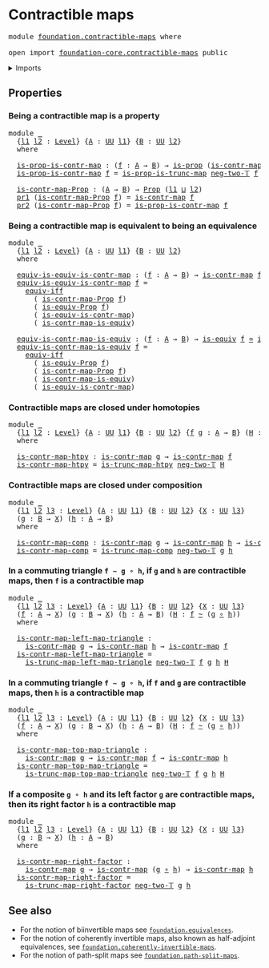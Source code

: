 # Contractible maps

<pre class="Agda"><a id="30" class="Keyword">module</a> <a id="37" href="foundation.contractible-maps.html" class="Module">foundation.contractible-maps</a> <a id="66" class="Keyword">where</a>

<a id="73" class="Keyword">open</a> <a id="78" class="Keyword">import</a> <a id="85" href="foundation-core.contractible-maps.html" class="Module">foundation-core.contractible-maps</a> <a id="119" class="Keyword">public</a>
</pre>
<details><summary>Imports</summary>

<pre class="Agda"><a id="176" class="Keyword">open</a> <a id="181" class="Keyword">import</a> <a id="188" href="foundation.dependent-pair-types.html" class="Module">foundation.dependent-pair-types</a>
<a id="220" class="Keyword">open</a> <a id="225" class="Keyword">import</a> <a id="232" href="foundation.equivalences.html" class="Module">foundation.equivalences</a>
<a id="256" class="Keyword">open</a> <a id="261" class="Keyword">import</a> <a id="268" href="foundation.logical-equivalences.html" class="Module">foundation.logical-equivalences</a>
<a id="300" class="Keyword">open</a> <a id="305" class="Keyword">import</a> <a id="312" href="foundation.truncated-maps.html" class="Module">foundation.truncated-maps</a>
<a id="338" class="Keyword">open</a> <a id="343" class="Keyword">import</a> <a id="350" href="foundation.universe-levels.html" class="Module">foundation.universe-levels</a>

<a id="378" class="Keyword">open</a> <a id="383" class="Keyword">import</a> <a id="390" href="foundation-core.function-types.html" class="Module">foundation-core.function-types</a>
<a id="421" class="Keyword">open</a> <a id="426" class="Keyword">import</a> <a id="433" href="foundation-core.homotopies.html" class="Module">foundation-core.homotopies</a>
<a id="460" class="Keyword">open</a> <a id="465" class="Keyword">import</a> <a id="472" href="foundation-core.propositions.html" class="Module">foundation-core.propositions</a>
<a id="501" class="Keyword">open</a> <a id="506" class="Keyword">import</a> <a id="513" href="foundation-core.truncation-levels.html" class="Module">foundation-core.truncation-levels</a>
</pre>
</details>

## Properties

### Being a contractible map is a property

<pre class="Agda"><a id="631" class="Keyword">module</a> <a id="638" href="foundation.contractible-maps.html#638" class="Module">_</a>
  <a id="642" class="Symbol">{</a><a id="643" href="foundation.contractible-maps.html#643" class="Bound">l1</a> <a id="646" href="foundation.contractible-maps.html#646" class="Bound">l2</a> <a id="649" class="Symbol">:</a> <a id="651" href="Agda.Primitive.html#742" class="Postulate">Level</a><a id="656" class="Symbol">}</a> <a id="658" class="Symbol">{</a><a id="659" href="foundation.contractible-maps.html#659" class="Bound">A</a> <a id="661" class="Symbol">:</a> <a id="663" href="Agda.Primitive.html#388" class="Primitive">UU</a> <a id="666" href="foundation.contractible-maps.html#643" class="Bound">l1</a><a id="668" class="Symbol">}</a> <a id="670" class="Symbol">{</a><a id="671" href="foundation.contractible-maps.html#671" class="Bound">B</a> <a id="673" class="Symbol">:</a> <a id="675" href="Agda.Primitive.html#388" class="Primitive">UU</a> <a id="678" href="foundation.contractible-maps.html#646" class="Bound">l2</a><a id="680" class="Symbol">}</a>
  <a id="684" class="Keyword">where</a>

  <a id="693" href="foundation.contractible-maps.html#693" class="Function">is-prop-is-contr-map</a> <a id="714" class="Symbol">:</a> <a id="716" class="Symbol">(</a><a id="717" href="foundation.contractible-maps.html#717" class="Bound">f</a> <a id="719" class="Symbol">:</a> <a id="721" href="foundation.contractible-maps.html#659" class="Bound">A</a> <a id="723" class="Symbol">→</a> <a id="725" href="foundation.contractible-maps.html#671" class="Bound">B</a><a id="726" class="Symbol">)</a> <a id="728" class="Symbol">→</a> <a id="730" href="foundation-core.propositions.html#1029" class="Function">is-prop</a> <a id="738" class="Symbol">(</a><a id="739" href="foundation-core.contractible-maps.html#1162" class="Function">is-contr-map</a> <a id="752" href="foundation.contractible-maps.html#717" class="Bound">f</a><a id="753" class="Symbol">)</a>
  <a id="757" href="foundation.contractible-maps.html#693" class="Function">is-prop-is-contr-map</a> <a id="778" href="foundation.contractible-maps.html#778" class="Bound">f</a> <a id="780" class="Symbol">=</a> <a id="782" href="foundation.truncated-maps.html#708" class="Function">is-prop-is-trunc-map</a> <a id="803" href="foundation-core.truncation-levels.html#542" class="InductiveConstructor">neg-two-𝕋</a> <a id="813" href="foundation.contractible-maps.html#778" class="Bound">f</a>

  <a id="818" href="foundation.contractible-maps.html#818" class="Function">is-contr-map-Prop</a> <a id="836" class="Symbol">:</a> <a id="838" class="Symbol">(</a><a id="839" href="foundation.contractible-maps.html#659" class="Bound">A</a> <a id="841" class="Symbol">→</a> <a id="843" href="foundation.contractible-maps.html#671" class="Bound">B</a><a id="844" class="Symbol">)</a> <a id="846" class="Symbol">→</a> <a id="848" href="foundation-core.propositions.html#1153" class="Function">Prop</a> <a id="853" class="Symbol">(</a><a id="854" href="foundation.contractible-maps.html#643" class="Bound">l1</a> <a id="857" href="Agda.Primitive.html#961" class="Primitive Operator">⊔</a> <a id="859" href="foundation.contractible-maps.html#646" class="Bound">l2</a><a id="861" class="Symbol">)</a>
  <a id="865" href="foundation.dependent-pair-types.html#681" class="Field">pr1</a> <a id="869" class="Symbol">(</a><a id="870" href="foundation.contractible-maps.html#818" class="Function">is-contr-map-Prop</a> <a id="888" href="foundation.contractible-maps.html#888" class="Bound">f</a><a id="889" class="Symbol">)</a> <a id="891" class="Symbol">=</a> <a id="893" href="foundation-core.contractible-maps.html#1162" class="Function">is-contr-map</a> <a id="906" href="foundation.contractible-maps.html#888" class="Bound">f</a>
  <a id="910" href="foundation.dependent-pair-types.html#693" class="Field">pr2</a> <a id="914" class="Symbol">(</a><a id="915" href="foundation.contractible-maps.html#818" class="Function">is-contr-map-Prop</a> <a id="933" href="foundation.contractible-maps.html#933" class="Bound">f</a><a id="934" class="Symbol">)</a> <a id="936" class="Symbol">=</a> <a id="938" href="foundation.contractible-maps.html#693" class="Function">is-prop-is-contr-map</a> <a id="959" href="foundation.contractible-maps.html#933" class="Bound">f</a>
</pre>
### Being a contractible map is equivalent to being an equivalence

<pre class="Agda"><a id="1042" class="Keyword">module</a> <a id="1049" href="foundation.contractible-maps.html#1049" class="Module">_</a>
  <a id="1053" class="Symbol">{</a><a id="1054" href="foundation.contractible-maps.html#1054" class="Bound">l1</a> <a id="1057" href="foundation.contractible-maps.html#1057" class="Bound">l2</a> <a id="1060" class="Symbol">:</a> <a id="1062" href="Agda.Primitive.html#742" class="Postulate">Level</a><a id="1067" class="Symbol">}</a> <a id="1069" class="Symbol">{</a><a id="1070" href="foundation.contractible-maps.html#1070" class="Bound">A</a> <a id="1072" class="Symbol">:</a> <a id="1074" href="Agda.Primitive.html#388" class="Primitive">UU</a> <a id="1077" href="foundation.contractible-maps.html#1054" class="Bound">l1</a><a id="1079" class="Symbol">}</a> <a id="1081" class="Symbol">{</a><a id="1082" href="foundation.contractible-maps.html#1082" class="Bound">B</a> <a id="1084" class="Symbol">:</a> <a id="1086" href="Agda.Primitive.html#388" class="Primitive">UU</a> <a id="1089" href="foundation.contractible-maps.html#1057" class="Bound">l2</a><a id="1091" class="Symbol">}</a>
  <a id="1095" class="Keyword">where</a>

  <a id="1104" href="foundation.contractible-maps.html#1104" class="Function">equiv-is-equiv-is-contr-map</a> <a id="1132" class="Symbol">:</a> <a id="1134" class="Symbol">(</a><a id="1135" href="foundation.contractible-maps.html#1135" class="Bound">f</a> <a id="1137" class="Symbol">:</a> <a id="1139" href="foundation.contractible-maps.html#1070" class="Bound">A</a> <a id="1141" class="Symbol">→</a> <a id="1143" href="foundation.contractible-maps.html#1082" class="Bound">B</a><a id="1144" class="Symbol">)</a> <a id="1146" class="Symbol">→</a> <a id="1148" href="foundation-core.contractible-maps.html#1162" class="Function">is-contr-map</a> <a id="1161" href="foundation.contractible-maps.html#1135" class="Bound">f</a> <a id="1163" href="foundation-core.equivalences.html#2554" class="Function Operator">≃</a> <a id="1165" href="foundation-core.equivalences.html#1532" class="Function">is-equiv</a> <a id="1174" href="foundation.contractible-maps.html#1135" class="Bound">f</a>
  <a id="1178" href="foundation.contractible-maps.html#1104" class="Function">equiv-is-equiv-is-contr-map</a> <a id="1206" href="foundation.contractible-maps.html#1206" class="Bound">f</a> <a id="1208" class="Symbol">=</a>
    <a id="1214" href="foundation.logical-equivalences.html#5452" class="Function">equiv-iff</a>
      <a id="1230" class="Symbol">(</a> <a id="1232" href="foundation.contractible-maps.html#818" class="Function">is-contr-map-Prop</a> <a id="1250" href="foundation.contractible-maps.html#1206" class="Bound">f</a><a id="1251" class="Symbol">)</a>
      <a id="1259" class="Symbol">(</a> <a id="1261" href="foundation.equivalences.html#5031" class="Function">is-equiv-Prop</a> <a id="1275" href="foundation.contractible-maps.html#1206" class="Bound">f</a><a id="1276" class="Symbol">)</a>
      <a id="1284" class="Symbol">(</a> <a id="1286" href="foundation-core.contractible-maps.html#2276" class="Function">is-equiv-is-contr-map</a><a id="1307" class="Symbol">)</a>
      <a id="1315" class="Symbol">(</a> <a id="1317" href="foundation-core.contractible-maps.html#3782" class="Function">is-contr-map-is-equiv</a><a id="1338" class="Symbol">)</a>

  <a id="1343" href="foundation.contractible-maps.html#1343" class="Function">equiv-is-contr-map-is-equiv</a> <a id="1371" class="Symbol">:</a> <a id="1373" class="Symbol">(</a><a id="1374" href="foundation.contractible-maps.html#1374" class="Bound">f</a> <a id="1376" class="Symbol">:</a> <a id="1378" href="foundation.contractible-maps.html#1070" class="Bound">A</a> <a id="1380" class="Symbol">→</a> <a id="1382" href="foundation.contractible-maps.html#1082" class="Bound">B</a><a id="1383" class="Symbol">)</a> <a id="1385" class="Symbol">→</a> <a id="1387" href="foundation-core.equivalences.html#1532" class="Function">is-equiv</a> <a id="1396" href="foundation.contractible-maps.html#1374" class="Bound">f</a> <a id="1398" href="foundation-core.equivalences.html#2554" class="Function Operator">≃</a> <a id="1400" href="foundation-core.contractible-maps.html#1162" class="Function">is-contr-map</a> <a id="1413" href="foundation.contractible-maps.html#1374" class="Bound">f</a>
  <a id="1417" href="foundation.contractible-maps.html#1343" class="Function">equiv-is-contr-map-is-equiv</a> <a id="1445" href="foundation.contractible-maps.html#1445" class="Bound">f</a> <a id="1447" class="Symbol">=</a>
    <a id="1453" href="foundation.logical-equivalences.html#5452" class="Function">equiv-iff</a>
      <a id="1469" class="Symbol">(</a> <a id="1471" href="foundation.equivalences.html#5031" class="Function">is-equiv-Prop</a> <a id="1485" href="foundation.contractible-maps.html#1445" class="Bound">f</a><a id="1486" class="Symbol">)</a>
      <a id="1494" class="Symbol">(</a> <a id="1496" href="foundation.contractible-maps.html#818" class="Function">is-contr-map-Prop</a> <a id="1514" href="foundation.contractible-maps.html#1445" class="Bound">f</a><a id="1515" class="Symbol">)</a>
      <a id="1523" class="Symbol">(</a> <a id="1525" href="foundation-core.contractible-maps.html#3782" class="Function">is-contr-map-is-equiv</a><a id="1546" class="Symbol">)</a>
      <a id="1554" class="Symbol">(</a> <a id="1556" href="foundation-core.contractible-maps.html#2276" class="Function">is-equiv-is-contr-map</a><a id="1577" class="Symbol">)</a>
</pre>
### Contractible maps are closed under homotopies

<pre class="Agda"><a id="1643" class="Keyword">module</a> <a id="1650" href="foundation.contractible-maps.html#1650" class="Module">_</a>
  <a id="1654" class="Symbol">{</a><a id="1655" href="foundation.contractible-maps.html#1655" class="Bound">l1</a> <a id="1658" href="foundation.contractible-maps.html#1658" class="Bound">l2</a> <a id="1661" class="Symbol">:</a> <a id="1663" href="Agda.Primitive.html#742" class="Postulate">Level</a><a id="1668" class="Symbol">}</a> <a id="1670" class="Symbol">{</a><a id="1671" href="foundation.contractible-maps.html#1671" class="Bound">A</a> <a id="1673" class="Symbol">:</a> <a id="1675" href="Agda.Primitive.html#388" class="Primitive">UU</a> <a id="1678" href="foundation.contractible-maps.html#1655" class="Bound">l1</a><a id="1680" class="Symbol">}</a> <a id="1682" class="Symbol">{</a><a id="1683" href="foundation.contractible-maps.html#1683" class="Bound">B</a> <a id="1685" class="Symbol">:</a> <a id="1687" href="Agda.Primitive.html#388" class="Primitive">UU</a> <a id="1690" href="foundation.contractible-maps.html#1658" class="Bound">l2</a><a id="1692" class="Symbol">}</a> <a id="1694" class="Symbol">{</a><a id="1695" href="foundation.contractible-maps.html#1695" class="Bound">f</a> <a id="1697" href="foundation.contractible-maps.html#1697" class="Bound">g</a> <a id="1699" class="Symbol">:</a> <a id="1701" href="foundation.contractible-maps.html#1671" class="Bound">A</a> <a id="1703" class="Symbol">→</a> <a id="1705" href="foundation.contractible-maps.html#1683" class="Bound">B</a><a id="1706" class="Symbol">}</a> <a id="1708" class="Symbol">(</a><a id="1709" href="foundation.contractible-maps.html#1709" class="Bound">H</a> <a id="1711" class="Symbol">:</a> <a id="1713" href="foundation.contractible-maps.html#1695" class="Bound">f</a> <a id="1715" href="foundation-core.homotopies.html#2535" class="Function Operator">~</a> <a id="1717" href="foundation.contractible-maps.html#1697" class="Bound">g</a><a id="1718" class="Symbol">)</a>
  <a id="1722" class="Keyword">where</a>

  <a id="1731" href="foundation.contractible-maps.html#1731" class="Function">is-contr-map-htpy</a> <a id="1749" class="Symbol">:</a> <a id="1751" href="foundation-core.contractible-maps.html#1162" class="Function">is-contr-map</a> <a id="1764" href="foundation.contractible-maps.html#1697" class="Bound">g</a> <a id="1766" class="Symbol">→</a> <a id="1768" href="foundation-core.contractible-maps.html#1162" class="Function">is-contr-map</a> <a id="1781" href="foundation.contractible-maps.html#1695" class="Bound">f</a>
  <a id="1785" href="foundation.contractible-maps.html#1731" class="Function">is-contr-map-htpy</a> <a id="1803" class="Symbol">=</a> <a id="1805" href="foundation-core.truncated-maps.html#5952" class="Function">is-trunc-map-htpy</a> <a id="1823" href="foundation-core.truncation-levels.html#542" class="InductiveConstructor">neg-two-𝕋</a> <a id="1833" href="foundation.contractible-maps.html#1709" class="Bound">H</a>
</pre>
### Contractible maps are closed under composition

<pre class="Agda"><a id="1900" class="Keyword">module</a> <a id="1907" href="foundation.contractible-maps.html#1907" class="Module">_</a>
  <a id="1911" class="Symbol">{</a><a id="1912" href="foundation.contractible-maps.html#1912" class="Bound">l1</a> <a id="1915" href="foundation.contractible-maps.html#1915" class="Bound">l2</a> <a id="1918" href="foundation.contractible-maps.html#1918" class="Bound">l3</a> <a id="1921" class="Symbol">:</a> <a id="1923" href="Agda.Primitive.html#742" class="Postulate">Level</a><a id="1928" class="Symbol">}</a> <a id="1930" class="Symbol">{</a><a id="1931" href="foundation.contractible-maps.html#1931" class="Bound">A</a> <a id="1933" class="Symbol">:</a> <a id="1935" href="Agda.Primitive.html#388" class="Primitive">UU</a> <a id="1938" href="foundation.contractible-maps.html#1912" class="Bound">l1</a><a id="1940" class="Symbol">}</a> <a id="1942" class="Symbol">{</a><a id="1943" href="foundation.contractible-maps.html#1943" class="Bound">B</a> <a id="1945" class="Symbol">:</a> <a id="1947" href="Agda.Primitive.html#388" class="Primitive">UU</a> <a id="1950" href="foundation.contractible-maps.html#1915" class="Bound">l2</a><a id="1952" class="Symbol">}</a> <a id="1954" class="Symbol">{</a><a id="1955" href="foundation.contractible-maps.html#1955" class="Bound">X</a> <a id="1957" class="Symbol">:</a> <a id="1959" href="Agda.Primitive.html#388" class="Primitive">UU</a> <a id="1962" href="foundation.contractible-maps.html#1918" class="Bound">l3</a><a id="1964" class="Symbol">}</a>
  <a id="1968" class="Symbol">(</a><a id="1969" href="foundation.contractible-maps.html#1969" class="Bound">g</a> <a id="1971" class="Symbol">:</a> <a id="1973" href="foundation.contractible-maps.html#1943" class="Bound">B</a> <a id="1975" class="Symbol">→</a> <a id="1977" href="foundation.contractible-maps.html#1955" class="Bound">X</a><a id="1978" class="Symbol">)</a> <a id="1980" class="Symbol">(</a><a id="1981" href="foundation.contractible-maps.html#1981" class="Bound">h</a> <a id="1983" class="Symbol">:</a> <a id="1985" href="foundation.contractible-maps.html#1931" class="Bound">A</a> <a id="1987" class="Symbol">→</a> <a id="1989" href="foundation.contractible-maps.html#1943" class="Bound">B</a><a id="1990" class="Symbol">)</a>
  <a id="1994" class="Keyword">where</a>

  <a id="2003" href="foundation.contractible-maps.html#2003" class="Function">is-contr-map-comp</a> <a id="2021" class="Symbol">:</a> <a id="2023" href="foundation-core.contractible-maps.html#1162" class="Function">is-contr-map</a> <a id="2036" href="foundation.contractible-maps.html#1969" class="Bound">g</a> <a id="2038" class="Symbol">→</a> <a id="2040" href="foundation-core.contractible-maps.html#1162" class="Function">is-contr-map</a> <a id="2053" href="foundation.contractible-maps.html#1981" class="Bound">h</a> <a id="2055" class="Symbol">→</a> <a id="2057" href="foundation-core.contractible-maps.html#1162" class="Function">is-contr-map</a> <a id="2070" class="Symbol">(</a><a id="2071" href="foundation.contractible-maps.html#1969" class="Bound">g</a> <a id="2073" href="foundation-core.function-types.html#455" class="Function Operator">∘</a> <a id="2075" href="foundation.contractible-maps.html#1981" class="Bound">h</a><a id="2076" class="Symbol">)</a>
  <a id="2080" href="foundation.contractible-maps.html#2003" class="Function">is-contr-map-comp</a> <a id="2098" class="Symbol">=</a> <a id="2100" href="foundation-core.truncated-maps.html#6395" class="Function">is-trunc-map-comp</a> <a id="2118" href="foundation-core.truncation-levels.html#542" class="InductiveConstructor">neg-two-𝕋</a> <a id="2128" href="foundation.contractible-maps.html#1969" class="Bound">g</a> <a id="2130" href="foundation.contractible-maps.html#1981" class="Bound">h</a>
</pre>
### In a commuting triangle `f ~ g ∘ h`, if `g` and `h` are contractible maps, then `f` is a contractible map

<pre class="Agda"><a id="2256" class="Keyword">module</a> <a id="2263" href="foundation.contractible-maps.html#2263" class="Module">_</a>
  <a id="2267" class="Symbol">{</a><a id="2268" href="foundation.contractible-maps.html#2268" class="Bound">l1</a> <a id="2271" href="foundation.contractible-maps.html#2271" class="Bound">l2</a> <a id="2274" href="foundation.contractible-maps.html#2274" class="Bound">l3</a> <a id="2277" class="Symbol">:</a> <a id="2279" href="Agda.Primitive.html#742" class="Postulate">Level</a><a id="2284" class="Symbol">}</a> <a id="2286" class="Symbol">{</a><a id="2287" href="foundation.contractible-maps.html#2287" class="Bound">A</a> <a id="2289" class="Symbol">:</a> <a id="2291" href="Agda.Primitive.html#388" class="Primitive">UU</a> <a id="2294" href="foundation.contractible-maps.html#2268" class="Bound">l1</a><a id="2296" class="Symbol">}</a> <a id="2298" class="Symbol">{</a><a id="2299" href="foundation.contractible-maps.html#2299" class="Bound">B</a> <a id="2301" class="Symbol">:</a> <a id="2303" href="Agda.Primitive.html#388" class="Primitive">UU</a> <a id="2306" href="foundation.contractible-maps.html#2271" class="Bound">l2</a><a id="2308" class="Symbol">}</a> <a id="2310" class="Symbol">{</a><a id="2311" href="foundation.contractible-maps.html#2311" class="Bound">X</a> <a id="2313" class="Symbol">:</a> <a id="2315" href="Agda.Primitive.html#388" class="Primitive">UU</a> <a id="2318" href="foundation.contractible-maps.html#2274" class="Bound">l3</a><a id="2320" class="Symbol">}</a>
  <a id="2324" class="Symbol">(</a><a id="2325" href="foundation.contractible-maps.html#2325" class="Bound">f</a> <a id="2327" class="Symbol">:</a> <a id="2329" href="foundation.contractible-maps.html#2287" class="Bound">A</a> <a id="2331" class="Symbol">→</a> <a id="2333" href="foundation.contractible-maps.html#2311" class="Bound">X</a><a id="2334" class="Symbol">)</a> <a id="2336" class="Symbol">(</a><a id="2337" href="foundation.contractible-maps.html#2337" class="Bound">g</a> <a id="2339" class="Symbol">:</a> <a id="2341" href="foundation.contractible-maps.html#2299" class="Bound">B</a> <a id="2343" class="Symbol">→</a> <a id="2345" href="foundation.contractible-maps.html#2311" class="Bound">X</a><a id="2346" class="Symbol">)</a> <a id="2348" class="Symbol">(</a><a id="2349" href="foundation.contractible-maps.html#2349" class="Bound">h</a> <a id="2351" class="Symbol">:</a> <a id="2353" href="foundation.contractible-maps.html#2287" class="Bound">A</a> <a id="2355" class="Symbol">→</a> <a id="2357" href="foundation.contractible-maps.html#2299" class="Bound">B</a><a id="2358" class="Symbol">)</a> <a id="2360" class="Symbol">(</a><a id="2361" href="foundation.contractible-maps.html#2361" class="Bound">H</a> <a id="2363" class="Symbol">:</a> <a id="2365" href="foundation.contractible-maps.html#2325" class="Bound">f</a> <a id="2367" href="foundation-core.homotopies.html#2535" class="Function Operator">~</a> <a id="2369" class="Symbol">(</a><a id="2370" href="foundation.contractible-maps.html#2337" class="Bound">g</a> <a id="2372" href="foundation-core.function-types.html#455" class="Function Operator">∘</a> <a id="2374" href="foundation.contractible-maps.html#2349" class="Bound">h</a><a id="2375" class="Symbol">))</a>
  <a id="2380" class="Keyword">where</a>

  <a id="2389" href="foundation.contractible-maps.html#2389" class="Function">is-contr-map-left-map-triangle</a> <a id="2420" class="Symbol">:</a>
    <a id="2426" href="foundation-core.contractible-maps.html#1162" class="Function">is-contr-map</a> <a id="2439" href="foundation.contractible-maps.html#2337" class="Bound">g</a> <a id="2441" class="Symbol">→</a> <a id="2443" href="foundation-core.contractible-maps.html#1162" class="Function">is-contr-map</a> <a id="2456" href="foundation.contractible-maps.html#2349" class="Bound">h</a> <a id="2458" class="Symbol">→</a> <a id="2460" href="foundation-core.contractible-maps.html#1162" class="Function">is-contr-map</a> <a id="2473" href="foundation.contractible-maps.html#2325" class="Bound">f</a>
  <a id="2477" href="foundation.contractible-maps.html#2389" class="Function">is-contr-map-left-map-triangle</a> <a id="2508" class="Symbol">=</a>
    <a id="2514" href="foundation-core.truncated-maps.html#7281" class="Function">is-trunc-map-left-map-triangle</a> <a id="2545" href="foundation-core.truncation-levels.html#542" class="InductiveConstructor">neg-two-𝕋</a> <a id="2555" href="foundation.contractible-maps.html#2325" class="Bound">f</a> <a id="2557" href="foundation.contractible-maps.html#2337" class="Bound">g</a> <a id="2559" href="foundation.contractible-maps.html#2349" class="Bound">h</a> <a id="2561" href="foundation.contractible-maps.html#2361" class="Bound">H</a>
</pre>
### In a commuting triangle `f ~ g ∘ h`, if `f` and `g` are contractible maps, then `h` is a contractible map

<pre class="Agda"><a id="2687" class="Keyword">module</a> <a id="2694" href="foundation.contractible-maps.html#2694" class="Module">_</a>
  <a id="2698" class="Symbol">{</a><a id="2699" href="foundation.contractible-maps.html#2699" class="Bound">l1</a> <a id="2702" href="foundation.contractible-maps.html#2702" class="Bound">l2</a> <a id="2705" href="foundation.contractible-maps.html#2705" class="Bound">l3</a> <a id="2708" class="Symbol">:</a> <a id="2710" href="Agda.Primitive.html#742" class="Postulate">Level</a><a id="2715" class="Symbol">}</a> <a id="2717" class="Symbol">{</a><a id="2718" href="foundation.contractible-maps.html#2718" class="Bound">A</a> <a id="2720" class="Symbol">:</a> <a id="2722" href="Agda.Primitive.html#388" class="Primitive">UU</a> <a id="2725" href="foundation.contractible-maps.html#2699" class="Bound">l1</a><a id="2727" class="Symbol">}</a> <a id="2729" class="Symbol">{</a><a id="2730" href="foundation.contractible-maps.html#2730" class="Bound">B</a> <a id="2732" class="Symbol">:</a> <a id="2734" href="Agda.Primitive.html#388" class="Primitive">UU</a> <a id="2737" href="foundation.contractible-maps.html#2702" class="Bound">l2</a><a id="2739" class="Symbol">}</a> <a id="2741" class="Symbol">{</a><a id="2742" href="foundation.contractible-maps.html#2742" class="Bound">X</a> <a id="2744" class="Symbol">:</a> <a id="2746" href="Agda.Primitive.html#388" class="Primitive">UU</a> <a id="2749" href="foundation.contractible-maps.html#2705" class="Bound">l3</a><a id="2751" class="Symbol">}</a>
  <a id="2755" class="Symbol">(</a><a id="2756" href="foundation.contractible-maps.html#2756" class="Bound">f</a> <a id="2758" class="Symbol">:</a> <a id="2760" href="foundation.contractible-maps.html#2718" class="Bound">A</a> <a id="2762" class="Symbol">→</a> <a id="2764" href="foundation.contractible-maps.html#2742" class="Bound">X</a><a id="2765" class="Symbol">)</a> <a id="2767" class="Symbol">(</a><a id="2768" href="foundation.contractible-maps.html#2768" class="Bound">g</a> <a id="2770" class="Symbol">:</a> <a id="2772" href="foundation.contractible-maps.html#2730" class="Bound">B</a> <a id="2774" class="Symbol">→</a> <a id="2776" href="foundation.contractible-maps.html#2742" class="Bound">X</a><a id="2777" class="Symbol">)</a> <a id="2779" class="Symbol">(</a><a id="2780" href="foundation.contractible-maps.html#2780" class="Bound">h</a> <a id="2782" class="Symbol">:</a> <a id="2784" href="foundation.contractible-maps.html#2718" class="Bound">A</a> <a id="2786" class="Symbol">→</a> <a id="2788" href="foundation.contractible-maps.html#2730" class="Bound">B</a><a id="2789" class="Symbol">)</a> <a id="2791" class="Symbol">(</a><a id="2792" href="foundation.contractible-maps.html#2792" class="Bound">H</a> <a id="2794" class="Symbol">:</a> <a id="2796" href="foundation.contractible-maps.html#2756" class="Bound">f</a> <a id="2798" href="foundation-core.homotopies.html#2535" class="Function Operator">~</a> <a id="2800" class="Symbol">(</a><a id="2801" href="foundation.contractible-maps.html#2768" class="Bound">g</a> <a id="2803" href="foundation-core.function-types.html#455" class="Function Operator">∘</a> <a id="2805" href="foundation.contractible-maps.html#2780" class="Bound">h</a><a id="2806" class="Symbol">))</a>
  <a id="2811" class="Keyword">where</a>

  <a id="2820" href="foundation.contractible-maps.html#2820" class="Function">is-contr-map-top-map-triangle</a> <a id="2850" class="Symbol">:</a>
    <a id="2856" href="foundation-core.contractible-maps.html#1162" class="Function">is-contr-map</a> <a id="2869" href="foundation.contractible-maps.html#2768" class="Bound">g</a> <a id="2871" class="Symbol">→</a> <a id="2873" href="foundation-core.contractible-maps.html#1162" class="Function">is-contr-map</a> <a id="2886" href="foundation.contractible-maps.html#2756" class="Bound">f</a> <a id="2888" class="Symbol">→</a> <a id="2890" href="foundation-core.contractible-maps.html#1162" class="Function">is-contr-map</a> <a id="2903" href="foundation.contractible-maps.html#2780" class="Bound">h</a>
  <a id="2907" href="foundation.contractible-maps.html#2820" class="Function">is-contr-map-top-map-triangle</a> <a id="2937" class="Symbol">=</a>
    <a id="2943" href="foundation-core.truncated-maps.html#7777" class="Function">is-trunc-map-top-map-triangle</a> <a id="2973" href="foundation-core.truncation-levels.html#542" class="InductiveConstructor">neg-two-𝕋</a> <a id="2983" href="foundation.contractible-maps.html#2756" class="Bound">f</a> <a id="2985" href="foundation.contractible-maps.html#2768" class="Bound">g</a> <a id="2987" href="foundation.contractible-maps.html#2780" class="Bound">h</a> <a id="2989" href="foundation.contractible-maps.html#2792" class="Bound">H</a>
</pre>
### If a composite `g ∘ h` and its left factor `g` are contractible maps, then its right factor `h` is a contractible map

<pre class="Agda"><a id="3127" class="Keyword">module</a> <a id="3134" href="foundation.contractible-maps.html#3134" class="Module">_</a>
  <a id="3138" class="Symbol">{</a><a id="3139" href="foundation.contractible-maps.html#3139" class="Bound">l1</a> <a id="3142" href="foundation.contractible-maps.html#3142" class="Bound">l2</a> <a id="3145" href="foundation.contractible-maps.html#3145" class="Bound">l3</a> <a id="3148" class="Symbol">:</a> <a id="3150" href="Agda.Primitive.html#742" class="Postulate">Level</a><a id="3155" class="Symbol">}</a> <a id="3157" class="Symbol">{</a><a id="3158" href="foundation.contractible-maps.html#3158" class="Bound">A</a> <a id="3160" class="Symbol">:</a> <a id="3162" href="Agda.Primitive.html#388" class="Primitive">UU</a> <a id="3165" href="foundation.contractible-maps.html#3139" class="Bound">l1</a><a id="3167" class="Symbol">}</a> <a id="3169" class="Symbol">{</a><a id="3170" href="foundation.contractible-maps.html#3170" class="Bound">B</a> <a id="3172" class="Symbol">:</a> <a id="3174" href="Agda.Primitive.html#388" class="Primitive">UU</a> <a id="3177" href="foundation.contractible-maps.html#3142" class="Bound">l2</a><a id="3179" class="Symbol">}</a> <a id="3181" class="Symbol">{</a><a id="3182" href="foundation.contractible-maps.html#3182" class="Bound">X</a> <a id="3184" class="Symbol">:</a> <a id="3186" href="Agda.Primitive.html#388" class="Primitive">UU</a> <a id="3189" href="foundation.contractible-maps.html#3145" class="Bound">l3</a><a id="3191" class="Symbol">}</a>
  <a id="3195" class="Symbol">(</a><a id="3196" href="foundation.contractible-maps.html#3196" class="Bound">g</a> <a id="3198" class="Symbol">:</a> <a id="3200" href="foundation.contractible-maps.html#3170" class="Bound">B</a> <a id="3202" class="Symbol">→</a> <a id="3204" href="foundation.contractible-maps.html#3182" class="Bound">X</a><a id="3205" class="Symbol">)</a> <a id="3207" class="Symbol">(</a><a id="3208" href="foundation.contractible-maps.html#3208" class="Bound">h</a> <a id="3210" class="Symbol">:</a> <a id="3212" href="foundation.contractible-maps.html#3158" class="Bound">A</a> <a id="3214" class="Symbol">→</a> <a id="3216" href="foundation.contractible-maps.html#3170" class="Bound">B</a><a id="3217" class="Symbol">)</a>
  <a id="3221" class="Keyword">where</a>

  <a id="3230" href="foundation.contractible-maps.html#3230" class="Function">is-contr-map-right-factor</a> <a id="3256" class="Symbol">:</a>
    <a id="3262" href="foundation-core.contractible-maps.html#1162" class="Function">is-contr-map</a> <a id="3275" href="foundation.contractible-maps.html#3196" class="Bound">g</a> <a id="3277" class="Symbol">→</a> <a id="3279" href="foundation-core.contractible-maps.html#1162" class="Function">is-contr-map</a> <a id="3292" class="Symbol">(</a><a id="3293" href="foundation.contractible-maps.html#3196" class="Bound">g</a> <a id="3295" href="foundation-core.function-types.html#455" class="Function Operator">∘</a> <a id="3297" href="foundation.contractible-maps.html#3208" class="Bound">h</a><a id="3298" class="Symbol">)</a> <a id="3300" class="Symbol">→</a> <a id="3302" href="foundation-core.contractible-maps.html#1162" class="Function">is-contr-map</a> <a id="3315" href="foundation.contractible-maps.html#3208" class="Bound">h</a>
  <a id="3319" href="foundation.contractible-maps.html#3230" class="Function">is-contr-map-right-factor</a> <a id="3345" class="Symbol">=</a>
    <a id="3351" href="foundation-core.truncated-maps.html#8499" class="Function">is-trunc-map-right-factor</a> <a id="3377" href="foundation-core.truncation-levels.html#542" class="InductiveConstructor">neg-two-𝕋</a> <a id="3387" href="foundation.contractible-maps.html#3196" class="Bound">g</a> <a id="3389" href="foundation.contractible-maps.html#3208" class="Bound">h</a>
</pre>
## See also

- For the notion of biinvertible maps see
  [`foundation.equivalences`](foundation.equivalences.md).
- For the notion of coherently invertible maps, also known as half-adjoint
  equivalences, see
  [`foundation.coherently-invertible-maps`](foundation.coherently-invertible-maps.md).
- For the notion of path-split maps see
  [`foundation.path-split-maps`](foundation.path-split-maps.md).

